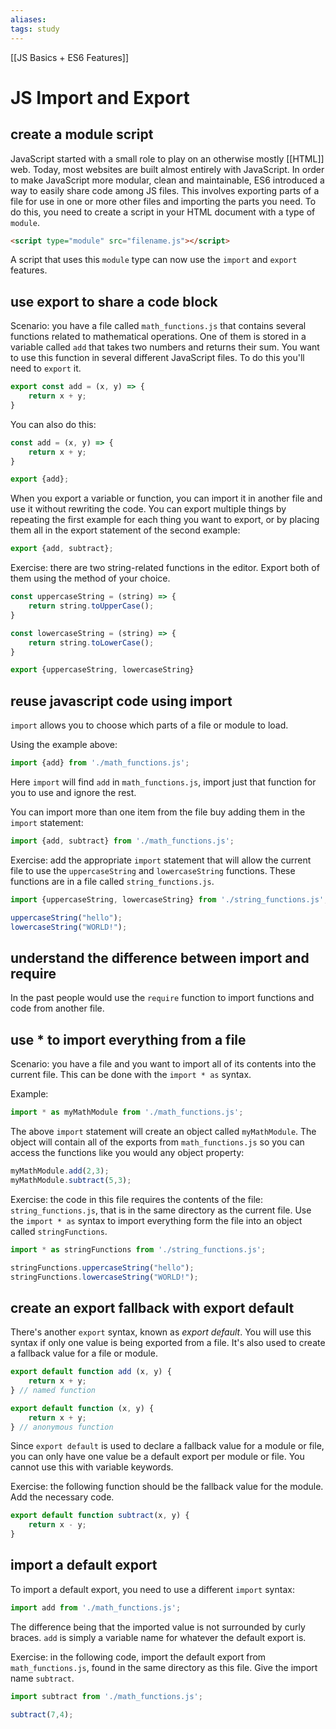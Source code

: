 ```yaml
---
aliases:
tags: study
---
```

[[JS Basics + ES6 Features]]
# JS Import and Export
## create a module script
JavaScript started with a small role to play on an otherwise mostly [[HTML]] web.
Today, most websites are built almost entirely with JavaScript.
In order to make JavaScript more modular, clean and maintainable, ES6 introduced a way to easily share code among JS files.
This involves exporting parts of a file for use in one or more other files and importing the parts you need.
To do this, you need to create a script in your HTML document with a type of `module`.

```html
<script type="module" src="filename.js"></script>
```

A script that uses this `module` type can now use the `import` and `export` features.

## use export to share a code block
Scenario: you have a file called `math_functions.js` that contains several functions related to mathematical operations. One of them is stored in a variable called `add` that takes two numbers and returns their sum. You want to use this function in several different JavaScript files. To do this you'll need to `export` it.

```js
export const add = (x, y) => {
	return x + y;
}
```

You can also do this:

```js
const add = (x, y) => {
	return x + y;
}

export {add};
```

When you export a variable or function, you can import it in another file and use it without rewriting the code. You can export multiple things by repeating the first example for each thing you want to export, or by placing them all in the export statement of the second example:

```js
export {add, subtract};
```

Exercise: there are two string-related functions in the editor. Export both of them using the method of your choice.

```js
const uppercaseString = (string) => {
	return string.toUpperCase();
}

const lowercaseString = (string) => {
	return string.toLowerCase();
}

export {uppercaseString, lowercaseString}
```

## reuse javascript code using import
`import` allows you to choose which parts of a file or module to load.

Using the example above:

```js
import {add} from './math_functions.js';
```

Here `import` will find `add` in `math_functions.js`, import just that function for you to use and ignore the rest.

You can import more than one item from the file buy adding them in the `import` statement:

```js
import {add, subtract} from './math_functions.js';
```

Exercise: add the appropriate `import` statement that will allow the current file to use the `uppercaseString` and `lowercaseString` functions. These functions are in a file called `string_functions.js`.

```js
import {uppercaseString, lowercaseString} from './string_functions.js';

uppercaseString("hello");
lowercaseString("WORLD!");
```

## understand the difference between import and require
In the past people would use the `require` function to import functions and code from another file.

## use * to import everything from a file
Scenario: you have a file and you want to import all of its contents into the current file. This can be done with the `import * as` syntax.

Example:

```js
import * as myMathModule from './math_functions.js';
```

The above `import` statement will create an object called `myMathModule`.
The object will contain all of the exports from `math_functions.js` so you can access the functions like you would any object property:

```js
myMathModule.add(2,3);
myMathModule.subtract(5,3);
```

Exercise: the code in this file requires the contents of the file: `string_functions.js`, that is in the same directory as the current file. Use the `import * as` syntax to import everything form the file into an object called `stringFunctions`.

```js
import * as stringFunctions from './string_functions.js';

stringFunctions.uppercaseString("hello");
stringFunctions.lowercaseString("WORLD!");
```

## create an export fallback with export default
There's another `export` syntax, known as *export default*. You will use this syntax if only one value is being exported from a file. It's also used to create a fallback value for a file or module.

```js
export default function add (x, y) {
	return x + y;
} // named function

export default function (x, y) {
	return x + y;
} // anonymous function
```

Since `export default` is used to declare a fallback value for a module or file, you can only have one value be a default export per module or file. You cannot use this with variable keywords.

Exercise: the following function should be the fallback value for the module. Add the necessary code.

```js
export default function subtract(x, y) {
	return x - y;
}
```

## import a default export
To import a default export, you need to use a different `import` syntax:

```js
import add from './math_functions.js';
```

The difference being that the imported value is not surrounded by curly braces. `add` is simply a variable name for whatever the default export is.

Exercise: in the following code, import the default export from `math_functions.js`, found in the same directory as this file. Give the import name `subtract`.

```js
import subtract from './math_functions.js';

subtract(7,4);
```